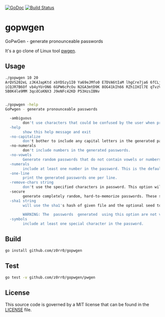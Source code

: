 [![GoDoc](https://godoc.org/github.com/z0rr0/gopwgen/pwgen?status.svg)](https://godoc.org/github.com/z0rr0/gopwgen/pwgen)  [![Build Status](https://travis-ci.com/z0rr0/gopwgen.svg?branch=master)](https://travis-ci.com/z0rr0/gopwgen)

# gopwgen

GoPwGen - generate pronounceable passwords

It's a go clone of Linux tool [pwgen](https://linux.die.net/man/1/pwgen).

## Usage

```bash
./gopwgen 10 20
ArQVS202eL zJK4JapKtd xbYDSzy1I0 Ya69eJMfo0 E7DVA6tIaM lhgCre7ja6 6fCLjYfQjL fEt6kivIVt
iCQJR7B6Of vb4yYUrON6 6GPW6cPcOu N2GA3mtD9K 8OG41kIh66 RZh1IHIl7E qTvzVL1qJk 18FP3yuzd2
5B0K4le9MM 3qcdCoKNX3 J9eNFc42KD P53HzsIBNv


./gopwgen -help
GoPwgen - generate pronounceable passwords

  -ambiguous
        don't use characters that could be confused by the user when printed, such as 'l' and '1', or '0' or 'O'.  This reduces the number of possible passwords significantly, and as such reduces the quality of the  passwords.It may be useful for users who have bad vision, but in general use of this option is not recommended.
  -help
        show this help message and exit
  -no-capitalize
        don't bother to include any capital letters in the generated passwords.
  -no-numerals
        don't include numbers in the generated passwords.
  -no-vowels
        Generate random passwords that do not contain vowels or numbers that might be mistaken for vowels. It provides less secure passwords to allow system administrators to not have to worry with random passwords acciden‐tally contain offensive substrings.
  -numerals
        include at least one number in the password. This is the default option. (default true)
  -one-line
        print the generated passwords one per line.
  -remove-chars string
        don't use the specified characters in password. This option will disable the phomeme-based generator and uses the random password generator.
  -secure
        generate completely random, hard-to-memorize passwords. These should only be used for machine passwords,  since otherwise  it's almost guaranteed that users will simply write the password on a piece of paper taped to the monitor...
  -sha1 string
        will use the sha1's hash of given file and the optional seed to create password.It will allow you to compute the same password later, if you remember the file, seed, and pwgen's options used. ie: pwgen -H ~/your_favorite.mp3#your@email.com gives a list of possibles passwords for your pop3 account, and you can ask this list again and again.
    
        WARNING: The  passwords  generated  using this option are not very random.If you use this option, make sure the attacker can not obtain a copy of the file.Also, note that the name of the file may be easily available from the ~/.history or ~/.bash_history file.
  -symbols
        include at least one special character in the password.
```

## Build

```bash
go install github.com/z0rr0/gopwgen
```

## Test

```bash
go test -v github.com/z0rr0/gopwgen/pwgen
```

## License

This source code is governed by a MIT license that can be found in the [LICENSE](https://github.com/z0rr0/gopwgen/blob/master/LICENSE) file.